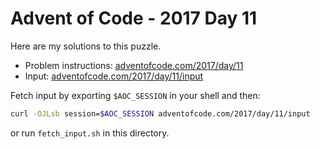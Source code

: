 # Advent of Code - 2017 Day 11
Here are my solutions to this puzzle.

* Problem instructions: [adventofcode.com/2017/day/11](https://adventofcode.com/2017/day/11)
* Input: [adventofcode.com/2017/day/11/input](https://adventofcode.com/2017/day/11/input)

Fetch input by exporting `$AOC_SESSION` in your shell and then:
```bash
curl -OJLsb session=$AOC_SESSION adventofcode.com/2017/day/11/input
```

or run `fetch_input.sh` in this directory.

